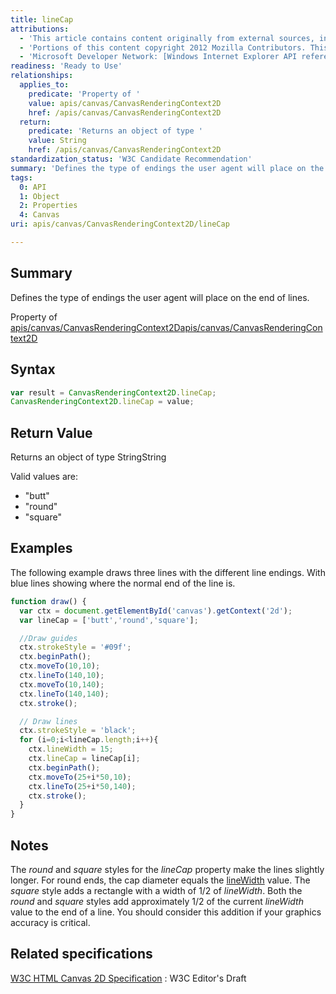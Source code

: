 ```yaml
---
title: lineCap
attributions:
  - 'This article contains content originally from external sources, including ones licensed under the CC-BY-SA license. [![cc-by-sa-small-wpd.png](/assets/public/c/c8/cc-by-sa-small-wpd.png)](http://creativecommons.org/licenses/by-sa/3.0/us/)'
  - 'Portions of this content copyright 2012 Mozilla Contributors. This article contains work licensed under the Creative Commons Attribution-Sharealike License v2.5 or later. The original work is available at Mozilla Developer Network: [Article](https://developer.mozilla.org/samples/canvas-tutorial/4_6_canvas_linecap.html)'
  - 'Microsoft Developer Network: [Windows Internet Explorer API reference Article](http://msdn.microsoft.com/en-us/library/ie/hh828809%28v=vs.85%29.aspx)'
readiness: 'Ready to Use'
relationships:
  applies_to:
    predicate: 'Property of '
    value: apis/canvas/CanvasRenderingContext2D
    href: /apis/canvas/CanvasRenderingContext2D
  return:
    predicate: 'Returns an object of type '
    value: String
    href: /apis/canvas/CanvasRenderingContext2D
standardization_status: 'W3C Candidate Recommendation'
summary: 'Defines the type of endings the user agent will place on the end of lines.'
tags:
  0: API
  1: Object
  2: Properties
  4: Canvas
uri: apis/canvas/CanvasRenderingContext2D/lineCap

---
```

## <span>Summary</span>

Defines the type of endings the user agent will place on the end of lines.

Property of [apis/canvas/CanvasRenderingContext2D](/apis/canvas/CanvasRenderingContext2D)[apis/canvas/CanvasRenderingContext2D](/apis/canvas/CanvasRenderingContext2D)

## <span>Syntax</span>

``` js
var result = CanvasRenderingContext2D.lineCap;
CanvasRenderingContext2D.lineCap = value;
```

## <span>Return Value</span>

Returns an object of type StringString

Valid values are:

-   "butt"
-   "round"
-   "square"

## <span>Examples</span>

The following example draws three lines with the different line endings. With blue lines showing where the normal end of the line is.

``` js
function draw() {
  var ctx = document.getElementById('canvas').getContext('2d');
  var lineCap = ['butt','round','square'];

  //Draw guides
  ctx.strokeStyle = '#09f';
  ctx.beginPath();
  ctx.moveTo(10,10);
  ctx.lineTo(140,10);
  ctx.moveTo(10,140);
  ctx.lineTo(140,140);
  ctx.stroke();

  // Draw lines
  ctx.strokeStyle = 'black';
  for (i=0;i<lineCap.length;i++){
    ctx.lineWidth = 15;
    ctx.lineCap = lineCap[i];
    ctx.beginPath();
    ctx.moveTo(25+i*50,10);
    ctx.lineTo(25+i*50,140);
    ctx.stroke();
  }
}
```

## <span>Notes</span>

The *round* and *square* styles for the *lineCap* property make the lines slightly longer. For round ends, the cap diameter equals the [lineWidth](/apis/canvas/CanvasRenderingContext2D/lineWidth) value. The *square* style adds a rectangle with a width of 1/2 of *lineWidth*. Both the *round* and *square* styles add approximately 1/2 of the current *lineWidth* value to the end of a line. You should consider this addition if your graphics accuracy is critical.

## <span>Related specifications</span>

[W3C HTML Canvas 2D Specification](http://www.w3.org/TR/2012/CR-2dcontext-20121217/)
:   W3C Editor's Draft
